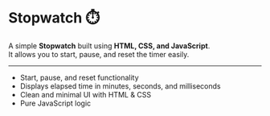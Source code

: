 # Stopwatch ⏱️

A simple **Stopwatch** built using **HTML, CSS, and JavaScript**.  
It allows you to start, pause, and reset the timer easily.

---

- Start, pause, and reset functionality  
- Displays elapsed time in minutes, seconds, and milliseconds  
- Clean and minimal UI with HTML & CSS  
- Pure JavaScript logic  


